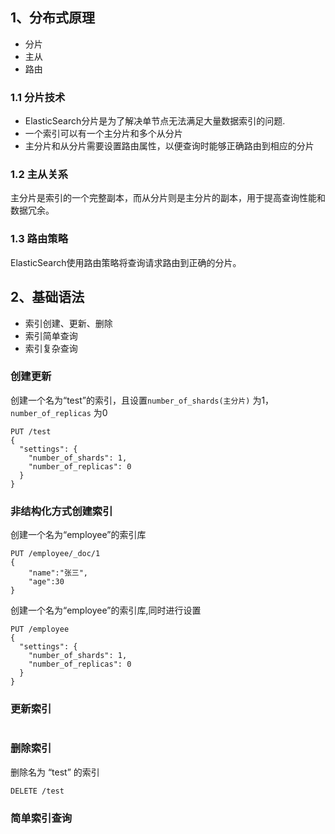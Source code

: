## 1、分布式原理
 - 分片
 - 主从
 - 路由

### 1.1 分片技术
- ElasticSearch分片是为了解决单节点无法满足大量数据索引的问题.
- 一个索引可以有一个主分片和多个从分片
- 主分片和从分片需要设置路由属性，以便查询时能够正确路由到相应的分片

### 1.2 主从关系
主分片是索引的一个完整副本，而从分片则是主分片的副本，用于提高查询性能和数据冗余。

### 1.3 路由策略
ElasticSearch使用路由策略将查询请求路由到正确的分片。

## 2、基础语法
- 索引创建、更新、删除
- 索引简单查询
- 索引复杂查询

### 创建更新
创建一个名为“test”的索引，且设置`number_of_shards(主分片)` 为1，
 `number_of_replicas` 为0
```
PUT /test
{
  "settings": {
    "number_of_shards": 1,
    "number_of_replicas": 0
  }
}
```

### 非结构化方式创建索引
创建一个名为“employee”的索引库
```
PUT /employee/_doc/1
{
    "name":"张三",
    "age":30
}
```

创建一个名为“employee”的索引库,同时进行设置

```
PUT /employee
{
  "settings": {
    "number_of_shards": 1,
    "number_of_replicas": 0
  }
}
```



### 更新索引
```
```

### 删除索引
删除名为 “test” 的索引
```
DELETE /test
```


### 简单索引查询